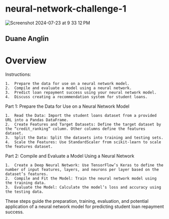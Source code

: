 # neural-network-challenge-1
![Screenshot 2024-07-23 at 9 33 12 PM](https://github.com/user-attachments/assets/532783ec-851c-4e9c-a8c4-0f711c200287)

## Duane Anglin

# Overview
Instructions:

	1.	Prepare the data for use on a neural network model.
	2.	Compile and evaluate a model using a neural network.
	3.	Predict loan repayment success using your neural network model.
	4.	Discuss creating a recommendation system for student loans.

Part 1: Prepare the Data for Use on a Neural Network Model

	1.	Read the Data: Import the student loans dataset from a provided URL into a Pandas DataFrame.
	2.	Create Features and Target Datasets: Define the target dataset by the “credit_ranking” column. Other columns define the features dataset.
	3.	Split the Data: Split the datasets into training and testing sets.
	4.	Scale the Features: Use StandardScaler from scikit-learn to scale the features dataset.

Part 2: Compile and Evaluate a Model Using a Neural Network

	1.	Create a Deep Neural Network: Use TensorFlow’s Keras to define the number of input features, layers, and neurons per layer based on the dataset’s features.
	2.	Compile and Fit the Model: Train the neural network model using the training data.
	3.	Evaluate the Model: Calculate the model’s loss and accuracy using the testing data.

These steps guide the preparation, training, evaluation, and potential application of a neural network model for predicting student loan repayment success.
